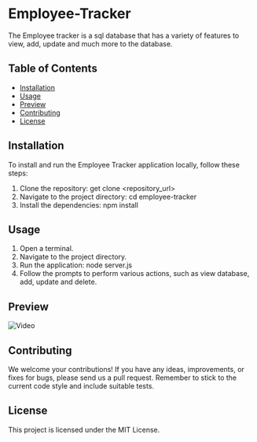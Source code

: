 # Employee-Tracker
The Employee tracker is a sql database that has a variety of features to view, add, update and much more to the database.

## Table of Contents

- [Installation](#installation)
- [Usage](#usage)
- [Preview](#preview)
- [Contributing](#contributing)
- [License](#license)

## Installation

To install and run the Employee Tracker application locally, follow these steps:

1. Clone the repository: get clone <repository_url>
2. Navigate to the project directory: cd employee-tracker
3. Install the dependencies: npm install

## Usage

1. Open a terminal.
2. Navigate to the project directory.
3. Run the application: node server.js
4. Follow the prompts to perform various actions, such as view database, add, update and delete.

## Preview

![Video](https://github.com/KevinBelknap/employee-tracker/assets/128446838/188112b5-d469-46de-9ffe-22b0e07dd152)

## Contributing

We welcome your contributions! If you have any ideas, improvements, or fixes for bugs, please send us a pull request. Remember to stick to the current code style and include suitable tests.

## License

This project is licensed under the MIT License.
  
